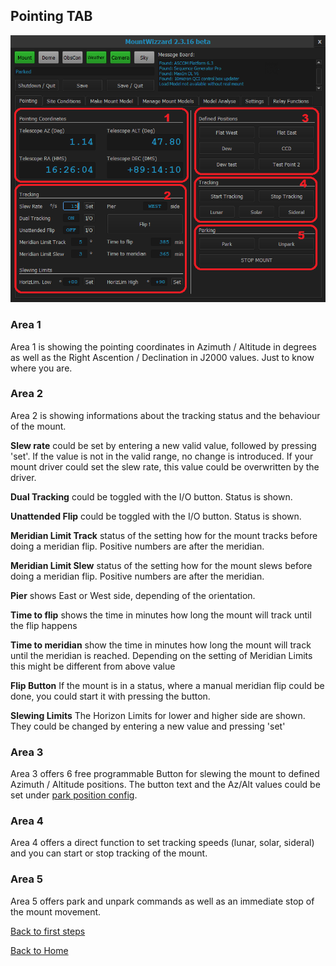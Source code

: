## Pointing TAB

<img src="pics/tab_pointing.png"/>

### Area 1
Area 1 is showing the pointing coordinates in Azimuth / Altitude in degrees as well as the Right Ascention / Declination in J2000 values.
Just to know where you are.

### Area 2
Area 2 is showing informations about the tracking status and the behaviour of the mount.

<b>Slew rate</b> could be set by entering a new valid value, followed by pressing 'set'. If the value is not in the valid range, no change is
introduced. If your mount driver could set the slew rate, this value could be overwritten by the driver.

<b>Dual Tracking</b> could be toggled with the I/O button. Status is shown.

<b>Unattended Flip</b> could be toggled with the I/O button. Status is shown.

<b>Meridian Limit Track</b> status of the setting how for the mount tracks before doing a meridian flip. Positive numbers are after the meridian.

<b>Meridian Limit Slew</b> status of the setting how for the mount slews before doing a meridian flip. Positive numbers are after the meridian.

<b>Pier</b> shows East or West side, depending of the orientation.

<b>Time to flip</b> shows the time in minutes how long the mount will track until the flip happens

<b>Time to meridian</b> show the time in minutes how long the mount will track until the meridian is reached. Depending on the setting of Meridian Limits this
might be different from above value

<b>Flip Button</b> If the mount is in a status, where a manual meridian flip could be done, you could start it with pressing the button.

<b>Slewing Limits</b> The Horizon Limits for lower and higher side are shown. They could be changed by entering a new value and pressing 'set'

### Area 3
Area 3 offers 6 free programmable Button for slewing the mount to defined Azimuth / Altitude positions. The button text and the Az/Alt
values could be set under [park position config](settings3.md).

### Area 4
Area 4 offers a direct function to set tracking speeds (lunar, solar, sideral) and you can start or stop tracking of the mount.

### Area 5
Area 5 offers park and unpark commands as well as an immediate stop of the mount movement.

[Back to first steps](firststeps.md)

[Back to Home](home.md)